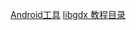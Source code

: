 <a href="http://www.androiddevtools.cn/index.html">Android工具</a>
<a href="https://blog.csdn.net/zqiang_55/article/details/50878524">libgdx 教程目录</a>
